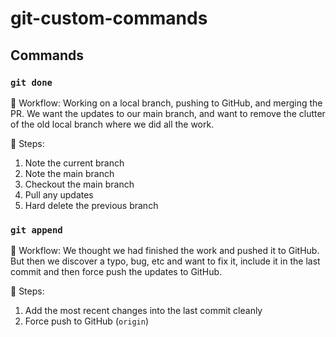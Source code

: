 # git-custom-commands

## Commands

### `git done`

:hammer: Workflow: Working on a local branch, pushing to GitHub, and merging the PR. We want the updates to our main branch, and want to remove the clutter of the old local branch where we did all the work.

:memo: Steps:
1. Note the current branch
2. Note the main branch
3. Checkout the main branch
3. Pull any updates
4. Hard delete the previous branch 

### `git append`

:hammer: Workflow: We thought we had finished the work and pushed it to GitHub. But then we discover a typo, bug, etc and want to fix it, include it in the last commit and then force push the updates to GitHub.

:memo: Steps:
1. Add the most recent changes into the last commit cleanly
2. Force push to GitHub (`origin`)
